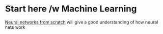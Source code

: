 # Start here /w Machine Learning

[Neural networks from scratch](https://youtube.com/playlist?list=PLQVvvaa0QuDcjD5BAw2DxE6OF2tius3V3) will give a good understanding of how neural nets work
